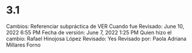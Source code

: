 # 3.1

Cambios: Referenciar subpráctica de VER
Cuando fue Revisado: June 10, 2022 6:55 PM
Fecha de  versión: June 7, 2022 1:25 PM
Quien hizo el cambio: Rafael Hinojosa López
Revisado: Yes
Revisado por: Paola Adriana Millares Forno